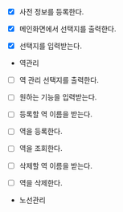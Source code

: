 * [x] 사전 정보를 등록한다. 

* [x] 메인화면에서 선택지를 출력한다.
* [x] 선택지를 입력받는다.

- 역관리
* [ ] 역 관리 선택지를 출력한다.
* [ ] 원하는 기능을 입력받는다.

* [ ] 등록할 역 이름을 받는다.
* [ ] 역을 등록한다.

* [ ] 역을 조회한다.

* [ ] 삭제할 역 이름을 받는다.
* [ ] 역을 삭제한다.

- 노선관리